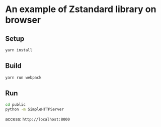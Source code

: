 # An example of Zstandard library on browser

## Setup
```bash
yarn install
```

## Build
```bash
yarn run webpack
```

## Run
```bash
cd public
python -m SimpleHTTPServer
```

access: `http://localhost:8000`
